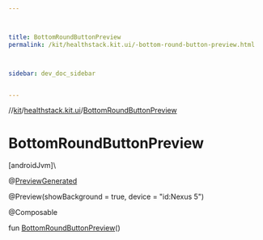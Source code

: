```yaml
---



title: BottomRoundButtonPreview
permalink: /kit/healthstack.kit.ui/-bottom-round-button-preview.html



sidebar: dev_doc_sidebar


---
```




//[kit](/kit.html)/[healthstack.kit.ui](index.html)/[BottomRoundButtonPreview](-bottom-round-button-preview.html)



# BottomRoundButtonPreview



[androidJvm]\




@[PreviewGenerated](../healthstack.kit.annotation/-preview-generated/index.html)



@Preview(showBackground = true, device = &quot;id:Nexus 5&quot;)



@Composable



fun [BottomRoundButtonPreview](-bottom-round-button-preview.html)()






